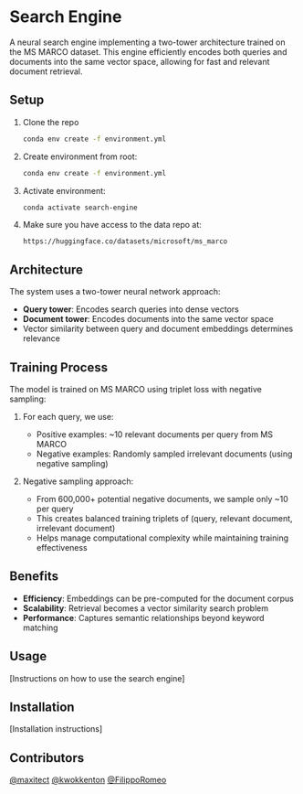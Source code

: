 # Search Engine

A neural search engine implementing a two-tower architecture trained on the MS MARCO dataset. This engine efficiently encodes both queries and documents into the same vector space, allowing for fast and relevant document retrieval.

## Setup

1. Clone the repo

   ```bash
   conda env create -f environment.yml
   ```

1. Create environment from root:

   ```bash
   conda env create -f environment.yml
   ```

1. Activate environment:

   ```bash
   conda activate search-engine
   ```

1. Make sure you have access to the data repo at:
   ```
   https://huggingface.co/datasets/microsoft/ms_marco
   ```

## Architecture

The system uses a two-tower neural network approach:

- **Query tower**: Encodes search queries into dense vectors
- **Document tower**: Encodes documents into the same vector space
- Vector similarity between query and document embeddings determines relevance

## Training Process

The model is trained on MS MARCO using triplet loss with negative sampling:

1. For each query, we use:

   - Positive examples: ~10 relevant documents per query from MS MARCO
   - Negative examples: Randomly sampled irrelevant documents (using negative sampling)

2. Negative sampling approach:
   - From 600,000+ potential negative documents, we sample only ~10 per query
   - This creates balanced training triplets of (query, relevant document, irrelevant document)
   - Helps manage computational complexity while maintaining training effectiveness

## Benefits

- **Efficiency**: Embeddings can be pre-computed for the document corpus
- **Scalability**: Retrieval becomes a vector similarity search problem
- **Performance**: Captures semantic relationships beyond keyword matching

## Usage

[Instructions on how to use the search engine]

## Installation

[Installation instructions]

## Contributors

[@maxitect](https://github.com/maxitect)
[@kwokkenton](https://github.com/kwokkenton)
[@FilippoRomeo](https://github.com/FilippoRomeo)
